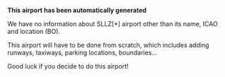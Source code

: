 **This airport has been automatically generated**

We have no information about SLLZ[*] airport other than its name, ICAO and location (BO).

This airport will have to be done from scratch, which includes adding runways, taxiways, parking locations, boundaries...

Good luck if you decide to do this airport!